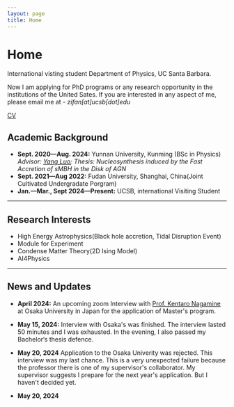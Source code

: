 ```yaml
---
layout: page
title: Home
---
```

# Home

International visting student 
Department of Physics, UC Santa Barbara.

Now I am applying for PhD programs or any research opportunity in the institutions of the United Sates. If you are interested in any aspect of me, please email me at - *zifan[at]ucsb[dot]edu* 

[CV](https://antoniotang12138.github.io/file/CV_Zifan_2024.pdf)

## Academic Background

- **Sept. 2020—Aug. 2024:** Yunnan University,  Kunming (BSc in Physics)
*Advisor: [Yang Luo](https://yluo-astro.github.io); Thesis: Nucleosynthesis induced by the Fast Accretion of sMBH in the Disk of AGN*
- **Sept. 2021—Aug 2022:** Fudan University, Shanghai, China(Joint Cultivated Undergradate Porgram)
- **Jan.—Mar., Sept 2024—Present:** UCSB, international Visiting Student

---

## Research Interests

- High Energy Astrophysics(Black hole accretion, Tidal Disruption Event)
- Module for Experiment 
- Condense Matter Theory(2D Ising Model)
- AI4Physics
---

## News and Updates

- **April 2024:** An upcoming zoom Interview with [Prof. Kentaro Nagamine](http://astro-osaka.jp/kn/) at Osaka University in Japan for the application of Master's program.

- **May 15, 2024:** Interview with Osaka's was finished. The interview lasted 50 minutes and I was exhausted. In the evening, I also passed my Bachelor‘s thesis defence.

- **May 20, 2024** Application to the Osaka Univerity was rejected. This interview was my last chance. This is a very unexpected failure because the professor there is one of my supervisor's collaborator. My supervisor suggests I prepare for the next year's application. But I haven't decided yet.

- **May 20, 2024** 

